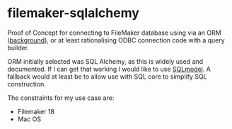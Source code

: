 # filemaker-sqlalchemy
Proof of Concept for connecting to FileMaker database using via an ORM
([background](https://github.com/vitalseeds/vs-data-api/issues/4#issuecomment-1436095032)),
or at least rationalising ODBC connection code with a query builder.

ORM initially selected was SQL Alchemy, as this is widely used and documented. If I can get that working I would like to use [SQLmodel](https://sqlmodel.tiangolo.com/).
A fallback would at least be to allow use with SQL core to simplify SQL construction.

The constraints for my use case are:

- Filemaker 18
- Mac OS
